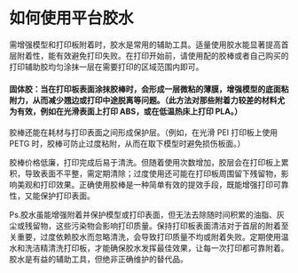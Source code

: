 # 如何使用平台胶水

需增强模型和打印板附着时，胶水是常用的辅助工具。适量使用胶水能显著提高首层附着性，能有效避免打印失败。在打印开始前，请使用配的胶棒或者自己购买的打印辅助胶均匀涂抹一层在需要打印的区域范围内即可。

#### 固体胶：当在打印板表面涂抹胶棒时，会形成一层微粘的薄膜，增强模型的底面粘附力，从而减少翘边或打印中途脱离等问题。（此方法对那些附着力较差的材料尤为有效，例如在光滑表面上打印 ABS，或在低温热床上打印 PLA。）

胶棒还能在耗材与打印表面之间形成保护层。（例如，在光滑 PEI 打印板上使用 PETG 时，胶棒可防止过度粘附，从而在取下模型时避免损伤板面。）

胶棒价格低廉，打印完成后易于清洗。但随着使用次数增加，胶层会在打印板上累积，导致表面不平整，需定期清除；过度使用还可能在打印板周围留下残留物，影响美观和打印效果。正确使用胶棒是一种简单有效的提效手段，既能增强打印可靠性，又能保护打印表面。

Ps.胶水虽能增强附着并保护模型或打印表面，但无法去除随时间积累的油脂、灰尘或残留物，这些污染物会影响打印质量。保持打印板表面清洁对于首层的附着至关重要，过度依赖胶水而忽略清洗，会导致打印质量不均或附着失败。定期使用温水和洗洁精清洗打印板，才能确保胶水发挥最佳效果，让每一次打印都可靠附着。胶水是有益的辅助工具，但绝非正确维护的替代品。
